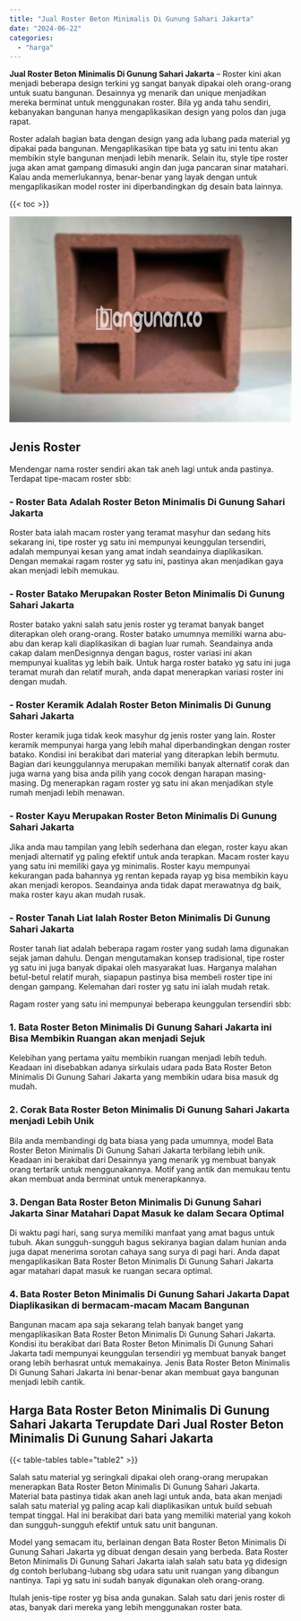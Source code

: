 ```yaml
---
title: "Jual Roster Beton Minimalis Di Gunung Sahari Jakarta"
date: "2024-06-22"
categories: 
  - "harga"
---
```


**Jual Roster Beton Minimalis Di Gunung Sahari Jakarta** – Roster kini akan menjadi beberapa design terkini yg sangat banyak dipakai oleh orang-orang untuk suatu bangunan. Desainnya yg menarik dan unique menjadikan mereka berminat untuk menggunakan roster. Bila yg anda tahu sendiri, kebanyakan bangunan hanya mengaplikasikan design yang polos dan juga rapat.

Roster adalah bagian bata dengan design yang ada lubang pada material yg dipakai pada bangunan. Mengaplikasikan tipe bata yg satu ini tentu akan membikin style bangunan menjadi lebih menarik. Selain itu, style tipe roster juga akan amat gampang dimasuki angin dan juga pancaran sinar matahari. Kalau anda memerlukannya, benar-benar yang layak dengan untuk mengaplikasikan model roster ini diperbandingkan dg desain bata lainnya.

{{< toc >}}

![Jual Roster Beton Minimalis Di Gunung Sahari Jakarta](/images/bata-roster-minimalis-11.png)

## Jenis Roster

Mendengar nama roster sendiri akan tak aneh lagi untuk anda pastinya. Terdapat tipe-macam roster sbb:

### \- Roster Bata Adalah Roster Beton Minimalis Di Gunung Sahari Jakarta

Roster bata ialah macam roster yang teramat masyhur dan sedang hits sekarang ini, tipe roster yg satu ini mempunyai keunggulan tersendiri, adalah mempunyai kesan yang amat indah seandainya diaplikasikan. Dengan memakai ragam roster yg satu ini, pastinya akan menjadikan gaya akan menjadi lebih memukau.

### \- Roster Batako Merupakan Roster Beton Minimalis Di Gunung Sahari Jakarta

Roster batako yakni salah satu jenis roster yg teramat banyak banget diterapkan oleh orang-orang. Roster batako umumnya memiliki warna abu-abu dan kerap kali diaplikasikan di bagian luar rumah. Seandainya anda cakap dalam menDesignnya dengan bagus, roster variasi ini akan mempunyai kualitas yg lebih baik. Untuk harga roster batako yg satu ini juga teramat murah dan relatif murah, anda dapat menerapkan variasi roster ini dengan mudah.

### \- Roster Keramik Adalah Roster Beton Minimalis Di Gunung Sahari Jakarta

Roster keramik juga tidak keok masyhur dg jenis roster yang lain. Roster keramik mempunyai harga yang lebih mahal diperbandingkan dengan roster batako. Kondisi ini berakibat dari material yang diterapkan lebih bermutu. Bagian dari keunggulannya merupakan memiliki banyak alternatif corak dan juga warna yang bisa anda pilih yang cocok dengan harapan masing-masing. Dg menerapkan ragam roster yg satu ini akan menjadikan style rumah menjadi lebih menawan.

### \- Roster Kayu Merupakan Roster Beton Minimalis Di Gunung Sahari Jakarta

Jika anda mau tampilan yang lebih sederhana dan elegan, roster kayu akan menjadi alternatif yg paling efektif untuk anda terapkan. Macam roster kayu yang satu ini memiliki gaya yg minimalis. Roster kayu mempunyai kekurangan pada bahannya yg rentan kepada rayap yg bisa membikin kayu akan menjadi keropos. Seandainya anda tidak dapat merawatnya dg baik, maka roster kayu akan mudah rusak.

### \- Roster Tanah Liat Ialah Roster Beton Minimalis Di Gunung Sahari Jakarta

Roster tanah liat adalah beberapa ragam roster yang sudah lama digunakan sejak jaman dahulu. Dengan mengutamakan konsep tradisional, tipe roster yg satu ini juga banyak dipakai oleh masyarakat luas. Harganya malahan betul-betul relatif murah, siapapun pastinya bisa membeli roster tipe ini dengan gampang. Kelemahan dari roster yg satu ini ialah mudah retak.

Ragam roster yang satu ini mempunyai beberapa keunggulan tersendiri sbb:

### 1\. Bata Roster Beton Minimalis Di Gunung Sahari Jakarta ini Bisa Membikin Ruangan akan menjadi Sejuk

Kelebihan yang pertama yaitu membikin ruangan menjadi lebih teduh. Keadaan ini disebabkan adanya sirkulais udara pada Bata Roster Beton Minimalis Di Gunung Sahari Jakarta yang membikin udara bisa masuk dg mudah.

### 2\. Corak Bata Roster Beton Minimalis Di Gunung Sahari Jakarta menjadi Lebih Unik

Bila anda membandingi dg bata biasa yang pada umumnya, model Bata Roster Beton Minimalis Di Gunung Sahari Jakarta terbilang lebih unik. Keadaan ini berakibat dari Desainnya yang menarik yg membuat banyak orang tertarik untuk menggunakannya. Motif yang antik dan memukau tentu akan membuat anda berminat untuk menerapkannya.

### 3\. Dengan Bata Roster Beton Minimalis Di Gunung Sahari Jakarta Sinar Matahari Dapat Masuk ke dalam Secara Optimal

Di waktu pagi hari, sang surya memiliki manfaat yang amat bagus untuk tubuh. Akan sungguh-sungguh bagus sekiranya bagian dalam hunian anda juga dapat menerima sorotan cahaya sang surya di pagi hari. Anda dapat mengaplikasikan Bata Roster Beton Minimalis Di Gunung Sahari Jakarta agar matahari dapat masuk ke ruangan secara optimal.

### 4\. Bata Roster Beton Minimalis Di Gunung Sahari Jakarta Dapat Diaplikasikan di bermacam-macam Macam Bangunan

Bangunan macam apa saja sekarang telah banyak banget yang mengaplikasikan Bata Roster Beton Minimalis Di Gunung Sahari Jakarta. Kondisi itu berakibat dari Bata Roster Beton Minimalis Di Gunung Sahari Jakarta tadi mempunyai keunggulan tersendiri yg membuat banyak banget orang lebih berhasrat untuk memakainya. Jenis Bata Roster Beton Minimalis Di Gunung Sahari Jakarta ini benar-benar akan membuat gaya bangunan menjadi lebih cantik.

## Harga Bata Roster Beton Minimalis Di Gunung Sahari Jakarta Terupdate Dari Jual Roster Beton Minimalis Di Gunung Sahari Jakarta

{{< table-tables table="table2" >}}

Salah satu material yg seringkali dipakai oleh orang-orang merupakan menerapkan Bata Roster Beton Minimalis Di Gunung Sahari Jakarta. Material bata pastinya tidak akan aneh lagi untuk anda, bata akan menjadi salah satu material yg paling acap kali diaplikasikan untuk build sebuah tempat tinggal. Hal ini berakibat dari bata yang memiliki material yang kokoh dan sungguh-sungguh efektif untuk satu unit bangunan.

Model yang semacam itu, berlainan dengan Bata Roster Beton Minimalis Di Gunung Sahari Jakarta yg dibuat dengan desain yang berbeda. Bata Roster Beton Minimalis Di Gunung Sahari Jakarta ialah salah satu bata yg didesign dg contoh berlubang-lubang sbg udara satu unit ruangan yang dibangun nantinya. Tapi yg satu ini sudah banyak digunakan oleh orang-orang.

Itulah jenis-tipe roster yg bisa anda gunakan. Salah satu dari jenis roster di atas, banyak dari mereka yang lebih menggunakan roster bata.

